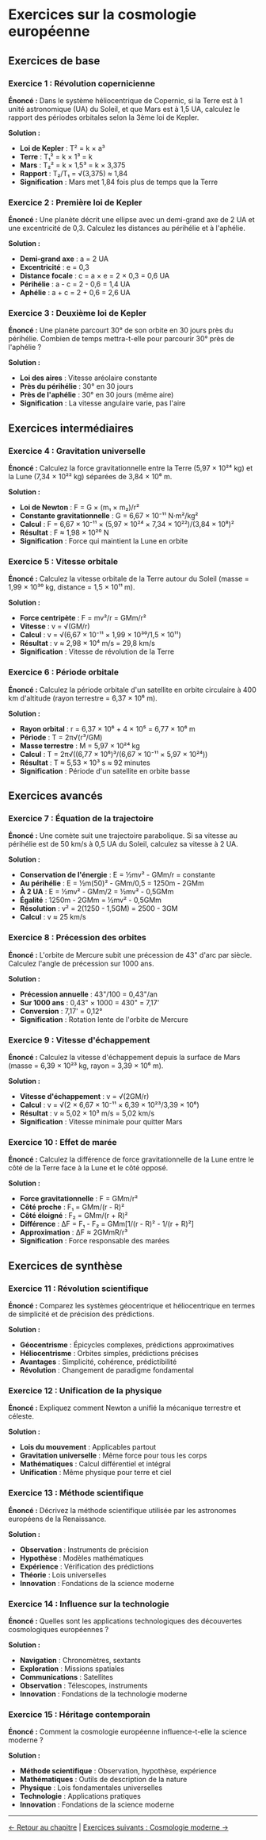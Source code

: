 # Exercices sur la cosmologie européenne

## Exercices de base

### Exercice 1 : Révolution copernicienne
**Énoncé :** Dans le système héliocentrique de Copernic, si la Terre est à 1 unité astronomique (UA) du Soleil, et que Mars est à 1,5 UA, calculez le rapport des périodes orbitales selon la 3ème loi de Kepler.

**Solution :**
- **Loi de Kepler** : T² = k × a³
- **Terre** : T₁² = k × 1³ = k
- **Mars** : T₂² = k × 1,5³ = k × 3,375
- **Rapport** : T₂/T₁ = √(3,375) ≈ 1,84
- **Signification** : Mars met 1,84 fois plus de temps que la Terre

### Exercice 2 : Première loi de Kepler
**Énoncé :** Une planète décrit une ellipse avec un demi-grand axe de 2 UA et une excentricité de 0,3. Calculez les distances au périhélie et à l'aphélie.

**Solution :**
- **Demi-grand axe** : a = 2 UA
- **Excentricité** : e = 0,3
- **Distance focale** : c = a × e = 2 × 0,3 = 0,6 UA
- **Périhélie** : a - c = 2 - 0,6 = 1,4 UA
- **Aphélie** : a + c = 2 + 0,6 = 2,6 UA

### Exercice 3 : Deuxième loi de Kepler
**Énoncé :** Une planète parcourt 30° de son orbite en 30 jours près du périhélie. Combien de temps mettra-t-elle pour parcourir 30° près de l'aphélie ?

**Solution :**
- **Loi des aires** : Vitesse aréolaire constante
- **Près du périhélie** : 30° en 30 jours
- **Près de l'aphélie** : 30° en 30 jours (même aire)
- **Signification** : La vitesse angulaire varie, pas l'aire

## Exercices intermédiaires

### Exercice 4 : Gravitation universelle
**Énoncé :** Calculez la force gravitationnelle entre la Terre (5,97 × 10²⁴ kg) et la Lune (7,34 × 10²² kg) séparées de 3,84 × 10⁸ m.

**Solution :**
- **Loi de Newton** : F = G × (m₁ × m₂)/r²
- **Constante gravitationnelle** : G = 6,67 × 10⁻¹¹ N⋅m²/kg²
- **Calcul** : F = 6,67 × 10⁻¹¹ × (5,97 × 10²⁴ × 7,34 × 10²²)/(3,84 × 10⁸)²
- **Résultat** : F ≈ 1,98 × 10²⁰ N
- **Signification** : Force qui maintient la Lune en orbite

### Exercice 5 : Vitesse orbitale
**Énoncé :** Calculez la vitesse orbitale de la Terre autour du Soleil (masse = 1,99 × 10³⁰ kg, distance = 1,5 × 10¹¹ m).

**Solution :**
- **Force centripète** : F = mv²/r = GMm/r²
- **Vitesse** : v = √(GM/r)
- **Calcul** : v = √(6,67 × 10⁻¹¹ × 1,99 × 10³⁰/1,5 × 10¹¹)
- **Résultat** : v ≈ 2,98 × 10⁴ m/s = 29,8 km/s
- **Signification** : Vitesse de révolution de la Terre

### Exercice 6 : Période orbitale
**Énoncé :** Calculez la période orbitale d'un satellite en orbite circulaire à 400 km d'altitude (rayon terrestre = 6,37 × 10⁶ m).

**Solution :**
- **Rayon orbital** : r = 6,37 × 10⁶ + 4 × 10⁵ = 6,77 × 10⁶ m
- **Période** : T = 2π√(r³/GM)
- **Masse terrestre** : M = 5,97 × 10²⁴ kg
- **Calcul** : T = 2π√((6,77 × 10⁶)³/(6,67 × 10⁻¹¹ × 5,97 × 10²⁴))
- **Résultat** : T ≈ 5,53 × 10³ s ≈ 92 minutes
- **Signification** : Période d'un satellite en orbite basse

## Exercices avancés

### Exercice 7 : Équation de la trajectoire
**Énoncé :** Une comète suit une trajectoire parabolique. Si sa vitesse au périhélie est de 50 km/s à 0,5 UA du Soleil, calculez sa vitesse à 2 UA.

**Solution :**
- **Conservation de l'énergie** : E = ½mv² - GMm/r = constante
- **Au périhélie** : E = ½m(50)² - GMm/0,5 = 1250m - 2GMm
- **À 2 UA** : E = ½mv² - GMm/2 = ½mv² - 0,5GMm
- **Égalité** : 1250m - 2GMm = ½mv² - 0,5GMm
- **Résolution** : v² = 2(1250 - 1,5GM) = 2500 - 3GM
- **Calcul** : v ≈ 25 km/s

### Exercice 8 : Précession des orbites
**Énoncé :** L'orbite de Mercure subit une précession de 43" d'arc par siècle. Calculez l'angle de précession sur 1000 ans.

**Solution :**
- **Précession annuelle** : 43"/100 = 0,43"/an
- **Sur 1000 ans** : 0,43" × 1000 = 430" = 7,17'
- **Conversion** : 7,17' = 0,12°
- **Signification** : Rotation lente de l'orbite de Mercure

### Exercice 9 : Vitesse d'échappement
**Énoncé :** Calculez la vitesse d'échappement depuis la surface de Mars (masse = 6,39 × 10²³ kg, rayon = 3,39 × 10⁶ m).

**Solution :**
- **Vitesse d'échappement** : v = √(2GM/r)
- **Calcul** : v = √(2 × 6,67 × 10⁻¹¹ × 6,39 × 10²³/3,39 × 10⁶)
- **Résultat** : v ≈ 5,02 × 10³ m/s = 5,02 km/s
- **Signification** : Vitesse minimale pour quitter Mars

### Exercice 10 : Effet de marée
**Énoncé :** Calculez la différence de force gravitationnelle de la Lune entre le côté de la Terre face à la Lune et le côté opposé.

**Solution :**
- **Force gravitationnelle** : F = GMm/r²
- **Côté proche** : F₁ = GMm/(r - R)²
- **Côté éloigné** : F₂ = GMm/(r + R)²
- **Différence** : ΔF = F₁ - F₂ = GMm[1/(r - R)² - 1/(r + R)²]
- **Approximation** : ΔF ≈ 2GMmR/r³
- **Signification** : Force responsable des marées

## Exercices de synthèse

### Exercice 11 : Révolution scientifique
**Énoncé :** Comparez les systèmes géocentrique et héliocentrique en termes de simplicité et de précision des prédictions.

**Solution :**
- **Géocentrisme** : Épicycles complexes, prédictions approximatives
- **Héliocentrisme** : Orbites simples, prédictions précises
- **Avantages** : Simplicité, cohérence, prédictibilité
- **Révolution** : Changement de paradigme fondamental

### Exercice 12 : Unification de la physique
**Énoncé :** Expliquez comment Newton a unifié la mécanique terrestre et céleste.

**Solution :**
- **Lois du mouvement** : Applicables partout
- **Gravitation universelle** : Même force pour tous les corps
- **Mathématiques** : Calcul différentiel et intégral
- **Unification** : Même physique pour terre et ciel

### Exercice 13 : Méthode scientifique
**Énoncé :** Décrivez la méthode scientifique utilisée par les astronomes européens de la Renaissance.

**Solution :**
- **Observation** : Instruments de précision
- **Hypothèse** : Modèles mathématiques
- **Expérience** : Vérification des prédictions
- **Théorie** : Lois universelles
- **Innovation** : Fondations de la science moderne

### Exercice 14 : Influence sur la technologie
**Énoncé :** Quelles sont les applications technologiques des découvertes cosmologiques européennes ?

**Solution :**
- **Navigation** : Chronomètres, sextants
- **Exploration** : Missions spatiales
- **Communications** : Satellites
- **Observation** : Télescopes, instruments
- **Innovation** : Fondations de la technologie moderne

### Exercice 15 : Héritage contemporain
**Énoncé :** Comment la cosmologie européenne influence-t-elle la science moderne ?

**Solution :**
- **Méthode scientifique** : Observation, hypothèse, expérience
- **Mathématiques** : Outils de description de la nature
- **Physique** : Lois fondamentales universelles
- **Technologie** : Applications pratiques
- **Innovation** : Fondations de la science moderne

---

[← Retour au chapitre](README.md) | [Exercices suivants : Cosmologie moderne →](Exercices_Cosmologie_Moderne.md)
